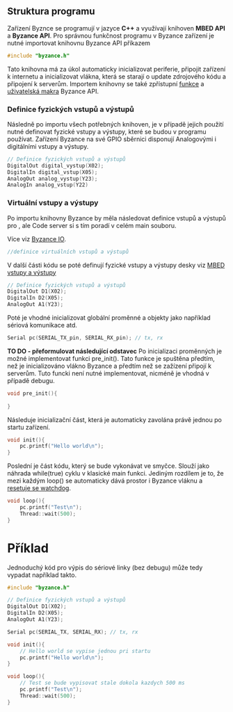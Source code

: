 ## Struktura programu

Zařízení Byznce se programují v jazyce **C++** a využívají knihoven **MBED API** a **Byzance API**. Pro správnou funkčnost programu v Byzance zařízení je nutné importovat knihovnu Byzance API příkazem 

```cpp
#include "byzance.h"
```

Tato knihovna má za úkol automaticky inicializovat periferie, připojit zařízení k internetu a inicializovat vlákna, která se starají o update zdrojového kódu a připojení k serverům. Importem knihovny se také zpřístupní [funkce](/programovani/byzance-api/funkce.md) a [uživatelská makra](/programovani/byzance-api/uzivateska-makra) Byzance API.

### Definice fyzických vstupů a výstupů

Následně po importu všech potřebných knihoven, je v případě jejich použití nutné definovat fyzické vstupy a výstupy, které se budou v programu používat. Zařízení Byzance na své GPIO sběrnici disponují Analogovými i digitálními vstupy a výstupy.

```cpp
// Definice fyzických vstupů a výstupů
DigitalOut digital_vystup(X02);
DigitalIn digital_vstup(X05);
AnalogOut analog_vystup(Y23);
AnalogIn analog_vstup(Y22)
```

### Virtuální vstupy a výstupy 



Po importu knihovny Byzance by měla následovat definice vstupů a výstupů pro , ale Code server si s tím poradí v celém main souboru.


Více viz [Byzance IO](/byzance_documentation/hardware_intro/API/byzance-io.md).

```cpp
//definice virtuálních vstupů a výstupů
```

V další části kódu se poté definují fyzické vstupy a výstupy desky viz [MBED vstupy a výstupy](/byzance_documentation/hardware_intro/API/mbed-api/vstupy-a-vystupy.md)


```cpp
// Definice fyzických vstupů a výstupů
DigitalOut D1(X02);
DigitalIn D2(X05);
AnalogOut A1(Y23);

```

Poté je vhodné inicializovat globální proměnné a objekty jako například sériová komunikace atd.

```cpp
Serial pc(SERIAL_TX_pin, SERIAL_RX_pin); // tx, rx
```

**TO DO - přeformulovat následující odstavec**
Po inicializaci proměnných je možné implementovat funkci pre\_init\(\). Tato funkce je spuštěna předtím, než je inicializováno vlákno Byzance a předtím než se zažízení připojí k serverům. Tuto funcki není nutné implementovat, nicméně je vhodná v případě debugu.

```cpp
void pre_init(){
   
}
```

Následuje inicializační část, která je automaticky zavolána právě jednou po startu zařízení.

```cpp
void init(){
    pc.printf("Hello world\n");
}
```
Poslední je část kódu, který se bude vykonávat ve smyčce. Slouží jako náhrada while\(true\) cyklu v klasické main funkci. Jediným rozdílem je to, že mezi každým loop\(\) se automaticky dává prostor i Byzance vláknu a [resetuje se watchdog](/byzance_documentation/hardware_intro/features/watchdog.md). 

```cpp
void loop(){
    pc.printf("Test\n");
    Thread::wait(500);
}
```

# Příklad

Jednoduchý kód pro výpis do sériové linky \(bez debugu\) může tedy vypadat například takto.

```cpp
#include "byzance.h"

// Definice fyzických vstupů a výstupů
DigitalOut D1(X02);
DigitalIn D2(X05);
AnalogOut A1(Y23);

Serial pc(SERIAL_TX, SERIAL_RX); // tx, rx

void init(){
    // Hello world se vypise jednou pri startu
    pc.printf("Hello world\n");
}

void loop(){
    // Test se bude vypisovat stale dokola kazdych 500 ms
    pc.printf("Test\n");
    Thread::wait(500);
}
```



